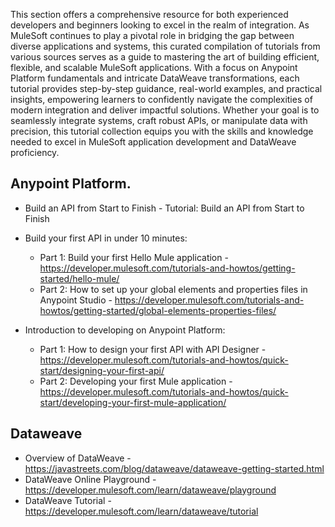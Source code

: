 
This section offers a comprehensive resource for both experienced developers and beginners looking to excel in the realm of integration. As MuleSoft continues to play a pivotal role in bridging the gap between diverse applications and systems, this curated compilation of tutorials from various sources serves as a guide to mastering the art of building efficient, flexible, and scalable MuleSoft applications. With a focus on Anypoint Platform fundamentals and intricate DataWeave transformations, each tutorial provides step-by-step guidance, real-world examples, and practical insights, empowering learners to confidently navigate the complexities of modern integration and deliver impactful solutions. Whether your goal is to seamlessly integrate systems, craft robust APIs, or manipulate data with precision, this tutorial collection equips you with the skills and knowledge needed to excel in MuleSoft application development and DataWeave proficiency.


## Anypoint Platform.

- Build an API from Start to Finish - Tutorial: Build an API from Start to Finish

- Build your first API in under 10 minutes:
    - Part 1: Build your first Hello Mule application - https://developer.mulesoft.com/tutorials-and-howtos/getting-started/hello-mule/
    - Part 2: How to set up your global elements and properties files in Anypoint Studio - https://developer.mulesoft.com/tutorials-and-howtos/getting-started/global-elements-properties-files/



- Introduction to developing on Anypoint Platform:
    - Part 1: How to design your first API with API Designer - https://developer.mulesoft.com/tutorials-and-howtos/quick-start/designing-your-first-api/
    - Part 2: Developing your first Mule application - https://developer.mulesoft.com/tutorials-and-howtos/quick-start/developing-your-first-mule-application/

## Dataweave

- Overview of DataWeave - https://javastreets.com/blog/dataweave/dataweave-getting-started.html
- DataWeave Online Playground - https://developer.mulesoft.com/learn/dataweave/playground
- DataWeave Tutorial - https://developer.mulesoft.com/learn/dataweave/tutorial
